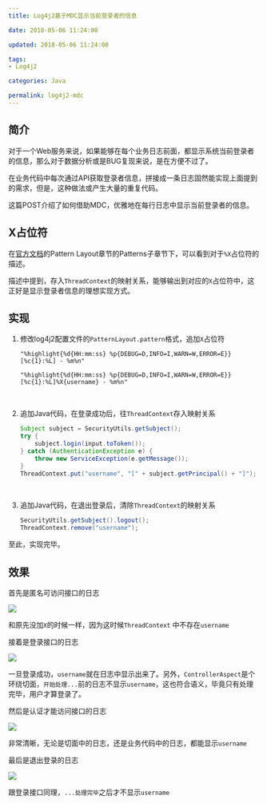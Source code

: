 ```yaml
---
title: Log4j2基于MDC显示当前登录者的信息

date: 2018-05-06 11:24:00

updated: 2018-05-06 11:24:00

tags:
- Log4j2

categories: Java

permalink: log4j2-mdc
---
```




## 简介

对于一个Web服务来说，如果能够在每个业务日志前面，都显示系统当前登录者的信息，那么对于数据分析或是BUG复现来说，是在方便不过了。

在业务代码中每次通过API获取登录者信息，拼接成一条日志固然能实现上面提到的需求，但是，这种做法或产生大量的重复代码。

这篇POST介绍了如何借助MDC，优雅地在每行日志中显示当前登录者的信息。



## X占位符

在[官方文档](https://logging.apache.org/log4j/2.x/manual/layouts.html)的Pattern Layout章节的Patterns子章节下，可以看到对于`%X`占位符的描述。

描述中提到，存入`ThreadContext`的映射关系，能够输出到对应的`X`占位符中，这正好是显示登录者信息的理想实现方式。



## 实现

1. 修改log4j2配置文件的`PatternLayout.pattern`格式，追加`X`占位符

   ~~~
   "%highlight{%d{HH:mm:ss} %p{DEBUG=D,INFO=I,WARN=W,ERROR=E}} [%c{1}:%L] - %m%n"
   ~~~

   ~~~
   "%highlight{%d{HH:mm:ss} %p{DEBUG=D,INFO=I,WARN=W,ERROR=E}} [%c{1}:%L]%X{username} - %m%n"
   ~~~

   ​

2. 追加Java代码，在登录成功后，往`ThreadContext`存入映射关系

   ~~~java
   Subject subject = SecurityUtils.getSubject();
   try {
       subject.login(input.toToken());
   } catch (AuthenticationException e) {
       throw new ServiceException(e.getMessage());
   }
   ThreadContext.put("username", "[" + subject.getPrincipal() + "]");
   ~~~
   ​

3. 追加Java代码，在退出登录后，清除`ThreadContext`的映射关系

   ~~~java
   SecurityUtils.getSubject().logout();
   ThreadContext.remove("username");
   ~~~



至此，实现完毕。



## 效果

首先是匿名可访问接口的日志

![](/images/log4j2-mdc-1.png)

和原先没加`X`的时候一样，因为这时候`ThreadContext` 中不存在`username`



接着是登录接口的日志

![](/images/log4j2-mdc-2.png)

一旦登录成功，`username`就在日志中显示出来了。另外，`ControllerAspect`是个环绕切面，`开始处理...`前的日志不显示`username`，这也符合语义，毕竟只有处理完毕，用户才算登录了。



然后是认证才能访问接口的日志

![](/images/log4j2-mdc-3.png)

非常清晰，无论是切面中的日志，还是业务代码中的日志，都能显示`username`



最后是退出登录的日志

![](/images/log4j2-mdc-4.png)

跟登录接口同理，`...处理完毕`之后才不显示`username`